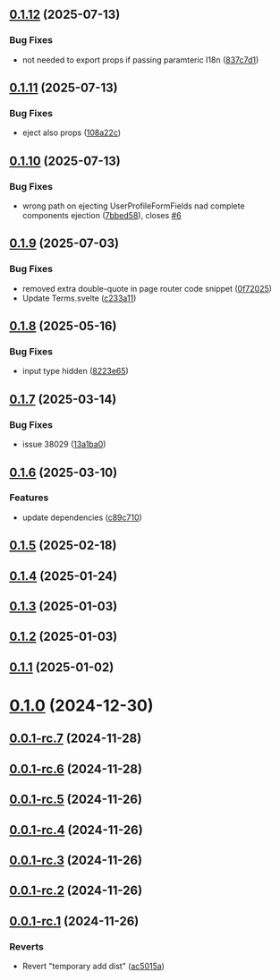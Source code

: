 ## [0.1.12](https://github.com/keycloakify/keycloakify-svelte/compare/v0.1.11...v0.1.12) (2025-07-13)


### Bug Fixes

* not needed to export props if passing paramteric I18n ([837c7d1](https://github.com/keycloakify/keycloakify-svelte/commit/837c7d1b49ee45aed31c0f277e0cc4b79075044b))



## [0.1.11](https://github.com/keycloakify/keycloakify-svelte/compare/v0.1.10...v0.1.11) (2025-07-13)


### Bug Fixes

* eject also props ([108a22c](https://github.com/keycloakify/keycloakify-svelte/commit/108a22cac0296910f81946713ea8a06b3325cdd4))



## [0.1.10](https://github.com/keycloakify/keycloakify-svelte/compare/v0.1.9...v0.1.10) (2025-07-13)


### Bug Fixes

* wrong path on ejecting UserProfileFormFields nad complete components ejection ([7bbed58](https://github.com/keycloakify/keycloakify-svelte/commit/7bbed583af44f9e24d6ed93c24f1e681a27bcf1a)), closes [#6](https://github.com/keycloakify/keycloakify-svelte/issues/6)



## [0.1.9](https://github.com/keycloakify/keycloakify-svelte/compare/v0.1.8...v0.1.9) (2025-07-03)


### Bug Fixes

* removed extra double-quote in page router code snippet ([0f72025](https://github.com/keycloakify/keycloakify-svelte/commit/0f72025c6ace358d0420367c0077965671b4444f))
* Update Terms.svelte ([c233a11](https://github.com/keycloakify/keycloakify-svelte/commit/c233a11e06bdd3d83fb4ddecac39626836761f1f))



## [0.1.8](https://github.com/keycloakify/keycloakify-svelte/compare/v0.1.7...v0.1.8) (2025-05-16)


### Bug Fixes

* input type hidden ([8223e65](https://github.com/keycloakify/keycloakify-svelte/commit/8223e65bb4d030f7a296c4df5d087676d0465db2))



## [0.1.7](https://github.com/keycloakify/keycloakify-svelte/compare/v0.1.6...v0.1.7) (2025-03-14)


### Bug Fixes

* issue 38029 ([13a1ba0](https://github.com/keycloakify/keycloakify-svelte/commit/13a1ba0e844e2b6d773b8799ef44ac9d11d80996))



## [0.1.6](https://github.com/keycloakify/keycloakify-svelte/compare/v0.1.5...v0.1.6) (2025-03-10)


### Features

* update dependencies ([c89c710](https://github.com/keycloakify/keycloakify-svelte/commit/c89c7107a2c0aa764f7eb594274c7c2adacd56c8))



## [0.1.5](https://github.com/keycloakify/keycloakify-svelte/compare/v0.1.4...v0.1.5) (2025-02-18)



## [0.1.4](https://github.com/keycloakify/keycloakify-svelte/compare/v0.1.3...v0.1.4) (2025-01-24)



## [0.1.3](https://github.com/keycloakify/keycloakify-svelte/compare/v0.1.2...v0.1.3) (2025-01-03)



## [0.1.2](https://github.com/keycloakify/keycloakify-svelte/compare/v0.1.1...v0.1.2) (2025-01-03)



## [0.1.1](https://github.com/keycloakify/keycloakify-svelte/compare/v0.1.0...v0.1.1) (2025-01-02)



# [0.1.0](https://github.com/keycloakify/keycloakify-svelte/compare/v0.0.1-rc.7...v0.1.0) (2024-12-30)



## [0.0.1-rc.7](https://github.com/keycloakify/keycloakify-svelte/compare/v0.0.1-rc.6...v0.0.1-rc.7) (2024-11-28)



## [0.0.1-rc.6](https://github.com/keycloakify/keycloakify-svelte/compare/v0.0.1-rc.5...v0.0.1-rc.6) (2024-11-28)



## [0.0.1-rc.5](https://github.com/keycloakify/keycloakify-svelte/compare/v0.0.1-rc.4...v0.0.1-rc.5) (2024-11-26)



## [0.0.1-rc.4](https://github.com/keycloakify/keycloakify-svelte/compare/v0.0.1-rc.3...v0.0.1-rc.4) (2024-11-26)



## [0.0.1-rc.3](https://github.com/keycloakify/keycloakify-svelte/compare/v0.0.1-rc.2...v0.0.1-rc.3) (2024-11-26)



## [0.0.1-rc.2](https://github.com/keycloakify/keycloakify-svelte/compare/v0.0.1-rc.1...v0.0.1-rc.2) (2024-11-26)



## [0.0.1-rc.1](https://github.com/keycloakify/keycloakify-svelte/compare/ac5015a40b34b7f358080c842c764d4bfea01f7b...v0.0.1-rc.1) (2024-11-26)


### Reverts

* Revert "temporary add dist" ([ac5015a](https://github.com/keycloakify/keycloakify-svelte/commit/ac5015a40b34b7f358080c842c764d4bfea01f7b))



